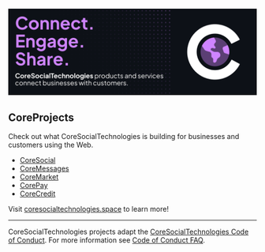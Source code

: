 [![CoreSocialSpace](https://github.com/CoreSocialTechnologies/.github/blob/main/images/master_banner.png)](https://github.com/CoreSocialTechnologies)

## CoreProjects
Check out what CoreSocialTechnologies is building for businesses and customers using the Web.

* [CoreSocial](https://coresocial.space)
* [CoreMessages](https://coremessages.space)
* [CoreMarket](https://coremarket.space)
* [CorePay](https://corepay.space)
* [CoreCredit](https://corecredit.space)

Visit [coresocialtechnologies.space](https://coresocialtechnologies.space) to learn more!

----

CoreSocialTechnologies projects adapt the [CoreSocialTechnologies Code of Conduct](https://coresocialtechnologies/codeofconduct/). For more information see [Code of Conduct FAQ](https://coresocialtechnologies/codeofconduct/faq/).

